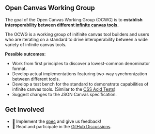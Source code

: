 ## Open Canvas Working Group

The goal of the Open Canvas Working Group (OCWG) is to **establish interoperability between different [infinite canvas tools](https://infinitecanvas.tools/).** 

The OCWG is a working group of inifinite canvas tool builders and users who are iterating on a standard to drive interoperability between a wide variety of infinite canvas tools.

**Possible outcomes:**
- Work from first principles to discover a lowest-common denominator format.
- Develop actual implementations featuring two-way synchronization between different tools.
- Develop a test bench for the standard to demonstrate capabilities of infinite canvas tools. (Similar to the [CSS Acid Tests](https://www.acidtests.org/))
- Suggest changes to the JSON Canvas specification.

## Get Involved

- 📝 Implement the [spec](https://github.com/ocwg/spec/) and give us feedback!
- 📣 Read and participate in the [GitHub Discussions](https://github.com/orgs/ocwg/discussions).


